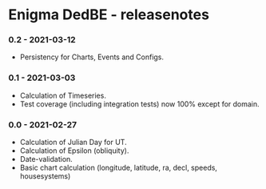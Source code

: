 # Enigma DedBE - releasenotes

### 0.2 - 2021-03-12
- Persistency for Charts, Events and Configs.  

### 0.1 - 2021-03-03
- Calculation of Timeseries.
- Test coverage (including integration tests) now 100% except for domain.

### 0.0 - 2021-02-27
- Calculation of Julian Day for UT.
- Calculation of Epsilon (obliquity).
- Date-validation.
- Basic chart calculation (longitude, latitude, ra, decl, speeds, housesystems)


